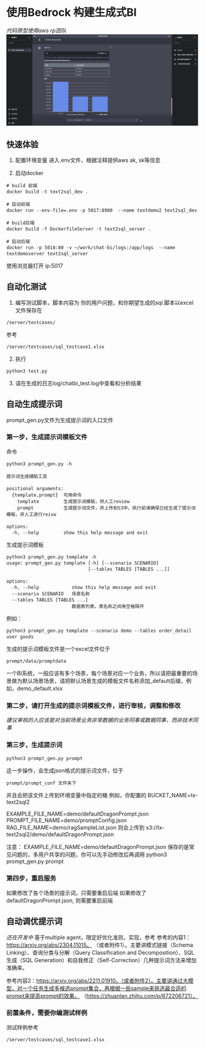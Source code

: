
# 使用Bedrock 构建生成式BI
*代码原型使用aws rp团队*
![图示](assets/demo1.jpg)
## 快速体验
1. 配置环境变量
进入.env文件，根据注释提供aws ak, sk等信息

2. 启动docker
```
# build 前端
docker build -t text2sql_dev .

# 启动前端
docker run --env-file=.env -p 5017:8900  --name textdemo2 text2sql_dev

# build后端
docker build -f DockerfileServer -t text2sql_server .

# 启动后端
docker run -p 5018:80 -v ~/work/chat-bi/logs:/app/logs  --name textdemoserver text2sql_server

```

使用浏览器打开
ip:5017

## 自动化测试
1. 编写测试脚本，脚本内容为
你的用户问题，和你期望生成的sql.脚本以excel文件保存在
```
/server/testcases/
```
参考
```
/server/testcases/sql_testcase1.xlsx
```

2. 执行
```
python3 test.py
```
3. 请在生成的日志log/chatbi_test.log中查看和分析结果

## 自动生成提示词
prompt_gen.py文件为生成提示词的入口文件

### 第一步，生成提示词模板文件
命令
```
python3 prompt_gen.py -h

提示词生成辅助工具

positional arguments:
  {template,prompt}  可用命令
    template         生成提示词模板，供人工review
    prompt           生成提示词文件，并上传到S3中，执行前请确保已经生成了提示词模板，并人工进行reivw

options:
  -h, --help         show this help message and exit

```
生成提示词模板
```
python3 prompt_gen.py template -h
usage: prompt_gen.py template [-h] [--scenario SCENARIO]
                              [--tables TABLES [TABLES ...]]

options:
  -h, --help            show this help message and exit
  --scenario SCENARIO   场景名称
  --tables TABLES [TABLES ...]
                        数据表列表，表名称之间用空格隔开
```
例如：
```
python3 prompt_gen.py template --scenario demo --tables order_detail user goods
```

生成的提示词模板文件是一个excel文件位于
```
prompt/data/promptdata
```
一个BI系统，一般应该有多个场景，每个场景对应一个业务，所以请把最重要的场景做为默认场景场景，请把默认场景生成的模板文件名称添加_default后缀，例如，demo_default.xlsx

### 第二步，请打开生成的提示词模板文件，进行审核，调整和修改
*建议审核的人应该是对当前场景业务非常数据的业务同事或数据同事，而非技术同事*

### 第三步，生成提示词
```
python3 prompt_gen.py prompt
```
这一步操作，会生成json格式的提示词文件，位于
```
prompt/prompt_conf 文件夹下
```
并且会把该文件上传到环境变量中指定的桶
例如，你配置的
BUCKET_NAME=tx-text2sql2

EXAMPLE_FILE_NAME=demo/defaultDragonPrompt.json
PROMPT_FILE_NAME=demo/promptConfig.json
RAG_FILE_NAME=demo/ragSampleList.json
则会上传到
s3://tx-text2sql2/demo/defaultDragonPrompt.json

注意：
EXAMPLE_FILE_NAME=demo/defaultDragonPrompt.json
保存的是常见问题的，多用户共享的问题，你可以先手动修改后再调用 python3 prompt_gen.py prompt

### 第四步，重启服务
如果修改了各个场景的提示词，只需要重启后端
如果修改了defaultDragonPrompt.json, 则需要重启前端


## 自动调优提示词
*还在开发中*
基于multiple agent，限定好优化准则，实现，参考
参考的内容1：https://arxiv.org/abs/2304.11015。 （或者附件1）。主要讲模式链接（Schema Linking）、查询分类与分解（Query Classification and Decomposition）、SQL生成（SQL Generation）和自我修正（Self-Correction）几种提示词方法来增加准确率。

参考内容2：https://arxiv.org/abs/2211.01910。（或者附件2）。主要讲通过大模型，对一个任务生成多候选prompt集合，再根据一些sample来挑选最合适的prompt来提高prompt的效果。
（https://zhuanlan.zhihu.com/p/672206721）。

### 前置条件，需要你编测试样例
测试样例参考
```
/server/testcases/sql_testcase1.xlsx
```











